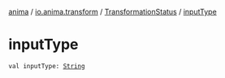[anima](../../index.md) / [io.anima.transform](../index.md) / [TransformationStatus](index.md) / [inputType](./input-type.md)

# inputType

`val inputType: `[`String`](https://kotlinlang.org/api/latest/jvm/stdlib/kotlin/-string/index.html)